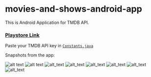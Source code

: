 # movies-and-shows-android-app
This is Android Application for TMDB API.

### [Playstore Link](https://play.google.com/store/apps/details?id=com.insomniacgks.newmoviesandshows)

Paste your TMDB API key in [`Constants.java`](https://github.com/10aditya/movies-and-shows-android-app/blob/master/app/src/main/java/com/insomniacgks/newmoviesandshows/data/Constants.java)

Snapshots from the app:

![alt text](https://lh3.googleusercontent.com/N2jHmbi3DUIMKr27LTpmGgUFoyNny70d_b_LxNZ4ZtfHJj0zjNxhtxcYzbrWFFipmQ=w720-h310-rw)
![alt text](https://lh3.googleusercontent.com/mSQI8fhl_7I1Lh2mWqAJ2IfykNRk9C0jP4s3V66RV7-v8kRHVeMMzG-MKADVbMCj3g=w720-h310-rw)
![alt_text](https://lh3.googleusercontent.com/0h8VxhhjqjsSkdhuPgsMej8ffT5kMej8ohkLZYt1DtbIv7bf43nvEPZEWiJ71tkqeg=w720-h310-rw)
![alt_text](https://lh3.googleusercontent.com/z_NfLfCNttKUjSoYWGmWrVBZSEhxUQxojGFjT-Iy2aBtxvbHE0P6ifC3cu7JTzUbI8s=w720-h310-rw)
![alt_text](https://lh3.googleusercontent.com/3Ttq2tej0m53iuCnXXlXlYNbei5-GBZAG4io0A28RVHxe4XsIUd65BSImooZU3aMmeDl=w720-h310-rw)
![alt_text](https://lh3.googleusercontent.com/ZaLKKYtjqOsfMPlmfAmPpaFxVOSyo6YgbFFJjc63ICzPv5GprBg6uc-ezw7CirpVlAE=w720-h310-rw)
![alt_text](https://lh3.googleusercontent.com/7wUz7UfUI2FHmFhkdjAMuNS5g68zCXM0ND-RKBr23qUSLiv5jzFaAHiM6MmclOjPlx0e=w720-h310-rw)
![alt_text](https://lh3.googleusercontent.com/J_uYRHg7F_ecYPl-RtxmE5mKhLlgnf3Z9Mtk2jRD8Th63oi9VXAhupJYJyyOU2tahXY=w720-h310-rw)
